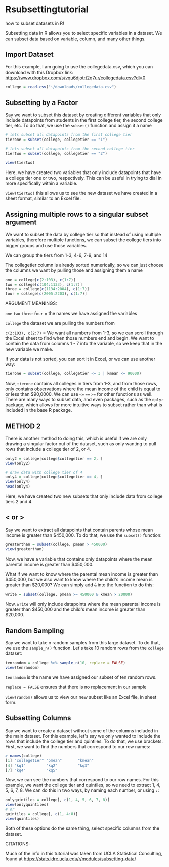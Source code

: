 # Rsubsettingtutorial
how to subset datasets in R!

Subsetting data in R allows you to select specific variables in a dataset. We can subset data based on variable, column, and many other things.

## Import Dataset
For this example, I am going to use the collegedata.csv, which you can download with this Dropbox link: https://www.dropbox.com/s/vqu6djotrt2q7ur/collegedata.csv?dl=0

``` r
college = read.csv("~/downloads/collegedata.csv")
```

## Subsetting by a Factor
Say we want to subset this dataset by creating different variables that only include datapoints from students in the first college tier, the second college tier, etc. To do that, we use the `subset()` function and assign it a name

```r
# lets subset all datapoints from the first college tier
tierone = subset(college, collegetier == "1")

# lets subset all datapoints from the second college tier
tiertwo = subset(college, collegetier == "2")

view(tiertwo)
```
Here, we have created two variables that only include datapoints that have a college tier one or two, respectively. This can be useful in trying to dial in more specifically within a variable.

`view(tiertwo)` this allows us to see the new dataset we have created in a sheet format, similar to an Excel file.

## Assigning multiple rows to a singular subset argument

We want to subset the data by college tier so that instead of using multiple variables, therefore multiple functions,
we can subset the college tiers into bigger groups and use those variables.

We can group the tiers from 1-3, 4-6, 7-9, and 14

The collegetier column is already sorted numerically, so we can just choose the columns
we want by pulling those and assigning them a name

``` r
one = college[c(2:103), c(1:7)]
two = college[c(104:1133), c(1:7)]
three = college[c(1134:2004), c(1:7)]
four = college[c(2005:2203), c(1:7)]

```


ARGUMENT MEANINGS:

`one` `two` `three` `four` = the names we have assigned the variables

`college` the dataset we are pulling the numbers from

`c(2:103), c(2:7)` = We want all numbers from 1-3, so we can scroll through
the Excel sheet to find when those numbers end and begin. We want to contain the
data from columns 1 - 7 into the variable, so we keep that in the new variable we make.

If your data is not sorted, you can sort it in Excel, or we can use another way:

``` r
tierone = subset(college, collegetier <= 3 | kmean <= 90000)

```
Now, `tierone` contains all colleges in tiers from 1-3, and from those rows, 
only contains observations where the mean income of the child is equal to 
or less than $90,0000. We can use `<=` `==` `>=` for other functions as well. There are many
ways to subset data, and even packages, such as the `dplyr` package, which allows for more
intuitive ways to subset rather than what is included in the base R package.

## METHOD 2
There is another method to doing this, which is useful if we are only drawing a singular factor out of the dataset, such as only wanting to pull rows that include a college tier of 2, or 4.

```r
only2 = college[college$collegetier == 2, ]
view(only2)

# draw data with college tier of 4
only4 = college[college$collegetier == 4, ]
view(only4)
head(only4)
```

Here, we have created two new subsets that only include data from college tiers 2 and 4. 

## < or >
Say we want to extract all datapoints that contain parents whose mean income is greater than $450,000. To do that, we use the `subset()` function:

```r
greaterthan = subset(college, pmean > 450000)
view(greaterthan)
```
Now, we have a variable that contains only datapoints where the mean parental income is greater than $450,000.

What if we want to know where the parental mean income is greater than $450,000, but we also want to know where the child's income mean is greater than $20,000? We can simply add `&` into the function to do this:

```r
write = subset(college, pmean >= 450000 & kmean > 20000)
```

Now, `write` will only include datapoints where the mean parental income is greater than $450,000 and the child's mean income is greater than $20,000.

## Random Sampling
Say we want to take n random samples from this large dataset. To do that, we use the `sample_n()` function. Let's take 10 random rows from the `college` dataset:

``` r
tenrandom = college %>% sample_n(10, replace = FALSE)
view(tenrandom)
```

`tenrandom` is the name we have assigned our subset of ten random rows.

`replace = FALSE` ensures that there is no replacement in our sample

`view(random)` allows us to view our new subset like an Excel file, in sheet form.

## Subsetting Columns
Say we want to create a dataset without some of the columns included in the main dataset. For this example, let's say we only wanted to include the rows that include the college tier and quintiles. To do that, we use brackets. First, we want to find the numbers that correspond to our row names:

```r
> names(college)
[1] "collegetier" "pmean"       "kmean"      
[4] "kq1"         "kq2"         "kq3"        
[7] "kq4"         "kq5" 
```

Now, we can see the numbers that correspond to our row names. For this example, we want the college tier and quintiles, so we need to extract 1, 4, 5, 6, 7, 8. We can do this in two ways, by naming each number, or using `:`:

```r
onlyquintiles = college[, c(1, 4, 5, 6, 7, 8)]
view(onlyquintiles)
# or
quintiles = college[, c(1, 4:8)]
view(quintiles)
```

Both of these options do the same thing, select specific columns from the dataset.



CITATIONS:

Much of the info in this tutorial was taken from UCLA Statistical Consulting, found at https://stats.idre.ucla.edu/r/modules/subsetting-data/






